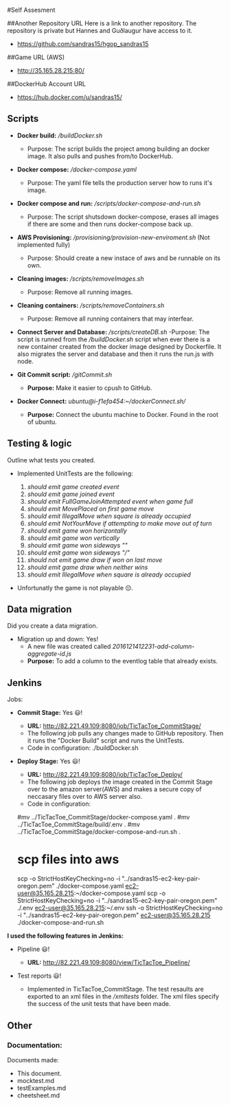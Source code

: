 #Self Assesment

##Another Repository URL
Here is a link to another repository. The repository is private but Hannes and Guðlaugur have access to it.
* https://github.com/sandras15/hgop_sandras15

##Game URL (AWS)
* http://35.165.28.215:80/

##DockerHub Account URL
* https://hub.docker.com/u/sandras15/

## Scripts

- __Docker build:__ _/buildDocker.sh_
	- Purpose: The script builds the project among building an docker image. It also pulls and pushes from/to DockerHub.

- __Docker compose:__ _/docker-compose.yaml_
	- Purpose: The yaml file tells the production server how to runs it's image.

- __Docker compose and run:__ _/scripts/docker-compose-and-run.sh_
	- Purpose: The script shutsdown docker-compose, erases all images if there are some and then runs docker-compose back up.

- __AWS Provisioning:__ _/provisioning/provision-new-enviroment.sh_ (Not implemented fully)
	- Purpose: Should create a new instace of aws and be runnable on its own.

- __Cleaning images:__ _/scripts/removeImages.sh_
	- Purpose: Remove all running images.

- __Cleaning containers:__ _/scripts/removeContainers.sh_
	- Purpose: Remove all running containers that may interfear.

- __Connect Server and Database:__ _/scripts/createDB.sh_
	-Purpose: The script is runned from the _/buildDocker.sh_ script when ever there is a new container created from the docker image designed by Dockerfile. It also migrates the server and database and then it runs the run.js with node.

- __Git Commit script:__ _/gitCommit.sh_
	- __Purpose:__ Make it easier to cpush to GitHub.

- __Docker Connect:__  _ubuntu@i-f1efa454:~/dockerConnect.sh/_
	- __Purpose:__ Connect the ubuntu machine to Docker. Found in the root of ubuntu.




## Testing & logic

Outline what tests you created.

- Implemented UnitTests are the following:
	1. _should emit game created event_
	2. _should emit game joined event_
	3. _should emit FullGameJoinAttempted event when game full_
	4. _should emit MovePlaced on first game move_
	5. _should emit IllegalMove when square is already occupied_
	6. _should emit NotYourMove if attempting to make move out of turn_
	7. _should emit game won horizontally_
	8. _should emit game won vertically_
	9. _should emit game won sideways "\"_
	10. _should emit game won sideways "/"_
	11. _should not emit game draw if won on last move_
	12. _should emit game draw when neither wins_
	13. _should emit IllegalMove when square is already occupied_

- Unfortunatly the game is not playable :pensive:.



## Data migration

Did you create a data migration.

- Migration up and down: Yes!
	- A new file was created called _2016121412231-add-column-aggregate-id.js_
	- __Purpose:__ To add a column to the eventlog table that already exists.



## Jenkins

Jobs:

- __Commit Stage:__ Yes :smiley:! 
	- __URL:__ http://82.221.49.109:8080/job/TicTacToe_CommitStage/ 
	- The following job pulls any changes made to GitHub repository. Then it runs the "Docker Build" script and runs the UnitTests.
	- Code in configuration:
		./buildDocker.sh

- __Deploy Stage:__ Yes :smiley:!
	- __URL:__ http://82.221.49.109:8080/job/TicTacToe_Deploy/ 
	- The following job deploys the image created in the Commit Stage over to the amazon server(AWS) and makes a secure copy of neccasary files over to AWS server also.
	- Code in configuration: <br />

	#mv ../TicTacToe_CommitStage/docker-compose.yaml .
	#mv ../TicTacToe_CommitStage/build/.env .
	#mv ../TicTacToe_CommitStage/docker-compose-and-run.sh .
	# scp files into aws
	scp -o StrictHostKeyChecking=no -i "../sandras15-ec2-key-pair-oregon.pem" ./docker-compose.yaml ec2-user@35.165.28.215:~/docker-compose.yaml
	scp -o StrictHostKeyChecking=no -i "../sandras15-ec2-key-pair-oregon.pem" ./.env ec2-user@35.165.28.215:~/.env
	ssh -o StrictHostKeyChecking=no -i "../sandras15-ec2-key-pair-oregon.pem" ec2-user@35.165.28.215 ./docker-compose-and-run.sh




__I used the following features in Jenkins:__
- Pipeline :smiley:!
	- __URL:__ http://82.221.49.109:8080/view/TicTacToe_Pipeline/

- Test reports :smiley:!
	- Implemented in TicTacToe_CommitStage. The test resaults are exported to an xml files in the _/xmltests_ folder. The xml files specify the success of the unit tests that have been made. 



## Other
### Documentation:
Documents made:
- This document.
- mocktest.md
- testExamples.md
- cheetsheet.md
